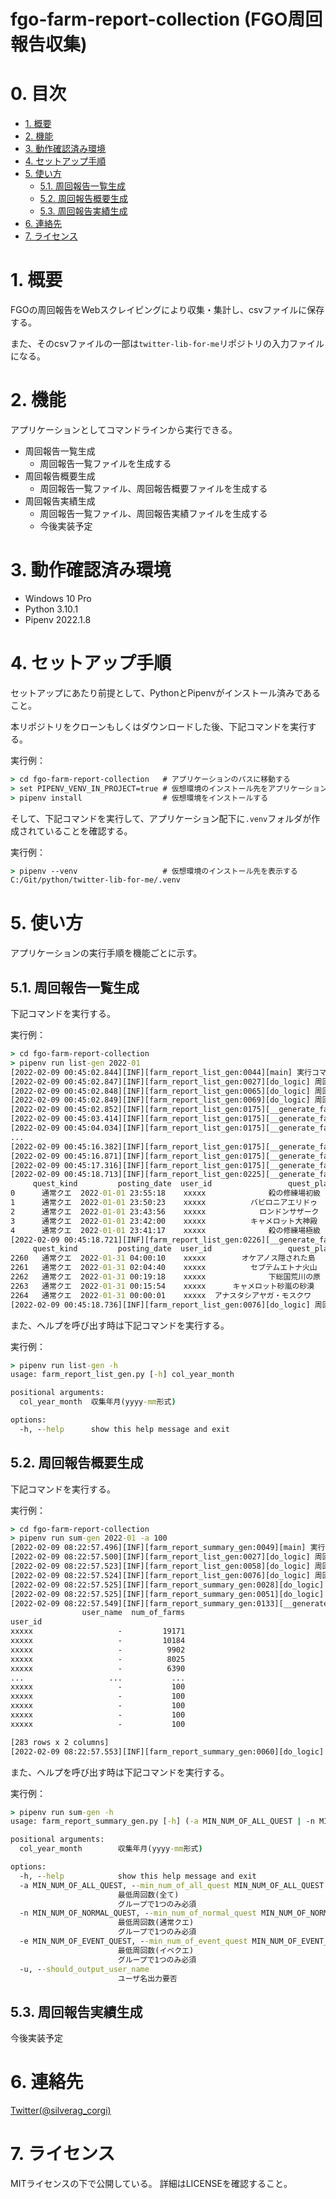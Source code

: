# fgo-farm-report-collection (FGO周回報告収集) <!-- omit in toc -->


# 0. 目次 <!-- omit in toc -->

- [1. 概要](#1-概要)
- [2. 機能](#2-機能)
- [3. 動作確認済み環境](#3-動作確認済み環境)
- [4. セットアップ手順](#4-セットアップ手順)
- [5. 使い方](#5-使い方)
  - [5.1. 周回報告一覧生成](#51-周回報告一覧生成)
  - [5.2. 周回報告概要生成](#52-周回報告概要生成)
  - [5.3. 周回報告実績生成](#53-周回報告実績生成)
- [6. 連絡先](#6-連絡先)
- [7. ライセンス](#7-ライセンス)


# 1. 概要

FGOの周回報告をWebスクレイピングにより収集・集計し、csvファイルに保存する。

また、そのcsvファイルの一部は`twitter-lib-for-me`リポジトリの入力ファイルになる。


# 2. 機能

アプリケーションとしてコマンドラインから実行できる。

- 周回報告一覧生成
  - 周回報告一覧ファイルを生成する
- 周回報告概要生成
  - 周回報告一覧ファイル、周回報告概要ファイルを生成する
- 周回報告実績生成
  - 周回報告一覧ファイル、周回報告実績ファイルを生成する
  - 今後実装予定


# 3. 動作確認済み環境

- Windows 10 Pro
- Python 3.10.1
- Pipenv 2022.1.8


# 4. セットアップ手順

セットアップにあたり前提として、PythonとPipenvがインストール済みであること。

本リポジトリをクローンもしくはダウンロードした後、下記コマンドを実行する。

実行例：
```cmd
> cd fgo-farm-report-collection   # アプリケーションのパスに移動する
> set PIPENV_VENV_IN_PROJECT=true # 仮想環境のインストール先をアプリケーション配下に設定する
> pipenv install                  # 仮想環境をインストールする
```

そして、下記コマンドを実行して、アプリケーション配下に`.venv`フォルダが作成されていることを確認する。

実行例：
```cmd
> pipenv --venv                   # 仮想環境のインストール先を表示する
C:/Git/python/twitter-lib-for-me/.venv
```


# 5. 使い方

アプリケーションの実行手順を機能ごとに示す。


## 5.1. 周回報告一覧生成

下記コマンドを実行する。

実行例：
```cmd
> cd fgo-farm-report-collection
> pipenv run list-gen 2022-01
[2022-02-09 00:45:02.844][INF][farm_report_list_gen:0044][main] 実行コマンド：['farm_report_list_gen.py', '2022-01']
[2022-02-09 00:45:02.847][INF][farm_report_list_gen:0027][do_logic] 周回報告一覧生成を開始します。
[2022-02-09 00:45:02.848][INF][farm_report_list_gen:0065][do_logic] 周回報告一覧を生成します。(2022-01-01～2022-01-31)
[2022-02-09 00:45:02.849][INF][farm_report_list_gen:0069][do_logic] 周回報告一覧ファイル：./dest/farm_report_list/farm_report_list_2022-01.csv
[2022-02-09 00:45:02.852][INF][farm_report_list_gen:0175][__generate_farm_report_list] https://fgojunks.max747.org/harvest/contents/date/2022-01-01.html
[2022-02-09 00:45:03.414][INF][farm_report_list_gen:0175][__generate_farm_report_list] https://fgojunks.max747.org/harvest/contents/date/2022-01-02.html
[2022-02-09 00:45:04.034][INF][farm_report_list_gen:0175][__generate_farm_report_list] https://fgojunks.max747.org/harvest/contents/date/2022-01-03.html
...
[2022-02-09 00:45:16.382][INF][farm_report_list_gen:0175][__generate_farm_report_list] https://fgojunks.max747.org/harvest/contents/date/2022-01-29.html
[2022-02-09 00:45:16.871][INF][farm_report_list_gen:0175][__generate_farm_report_list] https://fgojunks.max747.org/harvest/contents/date/2022-01-30.html
[2022-02-09 00:45:17.316][INF][farm_report_list_gen:0175][__generate_farm_report_list] https://fgojunks.max747.org/harvest/contents/date/2022-01-31.html
[2022-02-09 00:45:18.713][INF][farm_report_list_gen:0225][__generate_farm_report_list] 周回報告一覧(追加分)
     quest_kind         posting_date  user_id                 quest_place  num_of_farms  material
0      通常クエ  2022-01-01 23:55:18    xxxxx              殺の修練場初級           100  歯車: 4, ランタン: 5, 塵: 12, 牙: 13, 殺輝: 145, 殺モ: 5, ...
1      通常クエ  2022-01-01 23:50:23    xxxxx          バビロニアエリドゥ            50  牙: 36, 騎魔: 10, 騎輝: 24, 騎猛火: 7
2      通常クエ  2022-01-01 23:43:56    xxxxx            ロンドンサザーク           100  ホム: 34, 骨: 28, 槍魔: 14, 弓輝: 23, 槍輝: 40, 槍灯火: 17...
3      通常クエ  2022-01-01 23:42:00    xxxxx          キャメロット大神殿           120  スカラベ: 16, 鎖: 55, 術秘: 10, 殺輝: 9, 狂輝: 17, 術業火: 2...
4      通常クエ  2022-01-01 23:41:17    xxxxx              殺の修練場極級           100  脂: 19, ランタン: 27, 種: 38, 塵: 25, 牙: 32, 鎖: 23, 殺...
[2022-02-09 00:45:18.721][INF][farm_report_list_gen:0226][__generate_farm_report_list] 周回報告一覧(追加分)
     quest_kind         posting_date  user_id                 quest_place  num_of_farms  material
2260   通常クエ  2022-01-31 04:00:10    xxxxx        オケアノス隠された島            25  貝殻: 4, 剣魔: 1, 剣輝: 13, 剣猛火: 1
2261   通常クエ  2022-01-31 02:04:40    xxxxx          セプテムエトナ火山           200  ランタン: 22, 殺輝: 77
2262   通常クエ  2022-01-31 00:19:18    xxxxx              下総国荒川の原           350  胆石: 51, 勾玉: 75, 塵: 105, 狂秘: 11, 剣魔: 117, 剣猛火: ...
2263   通常クエ  2022-01-31 00:15:54    xxxxx      キャメロット砂嵐の砂漠           160  スカラベ: 15, 骨: 119, 術秘: 5, 剣輝: 19, 弓輝: 19, 槍輝: 1...
2264   通常クエ  2022-01-31 00:00:01    xxxxx  アナスタシアヤガ・モスクワ           100  結氷: 47, 殺魔: 49, 殺猛火: 37
[2022-02-09 00:45:18.736][INF][farm_report_list_gen:0076][do_logic] 周回報告一覧生成を終了します。
```

また、ヘルプを呼び出す時は下記コマンドを実行する。

実行例：
```cmd
> pipenv run list-gen -h
usage: farm_report_list_gen.py [-h] col_year_month

positional arguments:
  col_year_month  収集年月(yyyy-mm形式)

options:
  -h, --help      show this help message and exit
```


## 5.2. 周回報告概要生成

下記コマンドを実行する。

実行例：
```cmd
> cd fgo-farm-report-collection
> pipenv run sum-gen 2022-01 -a 100
[2022-02-09 08:22:57.496][INF][farm_report_summary_gen:0049][main] 実行コマンド：['farm_report_summary_gen.py', '2022-01', '-a', '100']
[2022-02-09 08:22:57.500][INF][farm_report_list_gen:0027][do_logic] 周回報告一覧生成を開始します。
[2022-02-09 08:22:57.523][INF][farm_report_list_gen:0058][do_logic] 周回報告一覧は最新です。(2022-01)
[2022-02-09 08:22:57.524][INF][farm_report_list_gen:0076][do_logic] 周回報告一覧生成を終了します。
[2022-02-09 08:22:57.525][INF][farm_report_summary_gen:0028][do_logic] 周回報告概要生成を開始します。
[2022-02-09 08:22:57.525][INF][farm_report_summary_gen:0051][do_logic] 周回報告概要ファイル：./dest/farm_report_summary/farm_report_summary_2022-01_全て_100周以上.csv
[2022-02-09 08:22:57.549][INF][farm_report_summary_gen:0133][__generate_farm_report_summary] 
                user_name  num_of_farms
user_id
xxxxx                   -         19171
xxxxx                   -         10184
xxxxx                   -          9902
xxxxx                   -          8025
xxxxx                   -          6390
...                   ...           ...
xxxxx                   -           100
xxxxx                   -           100
xxxxx                   -           100
xxxxx                   -           100
xxxxx                   -           100

[283 rows x 2 columns]
[2022-02-09 08:22:57.553][INF][farm_report_summary_gen:0060][do_logic] 周回報告概要生成を終了します。
```

また、ヘルプを呼び出す時は下記コマンドを実行する。

実行例：
```cmd
> pipenv run sum-gen -h
usage: farm_report_summary_gen.py [-h] (-a MIN_NUM_OF_ALL_QUEST | -n MIN_NUM_OF_NORMAL_QUEST | -e MIN_NUM_OF_EVENT_QUEST) [-u] col_year_month

positional arguments:
  col_year_month        収集年月(yyyy-mm形式)

options:
  -h, --help            show this help message and exit
  -a MIN_NUM_OF_ALL_QUEST, --min_num_of_all_quest MIN_NUM_OF_ALL_QUEST
                        最低周回数(全て)
                        グループで1つのみ必須
  -n MIN_NUM_OF_NORMAL_QUEST, --min_num_of_normal_quest MIN_NUM_OF_NORMAL_QUEST
                        最低周回数(通常クエ)
                        グループで1つのみ必須
  -e MIN_NUM_OF_EVENT_QUEST, --min_num_of_event_quest MIN_NUM_OF_EVENT_QUEST
                        最低周回数(イベクエ)
                        グループで1つのみ必須
  -u, --should_output_user_name
                        ユーザ名出力要否
```


## 5.3. 周回報告実績生成

今後実装予定


# 6. 連絡先

[Twitter(@silverag_corgi)](https://twitter.com/silverag_corgi)


# 7. ライセンス

MITライセンスの下で公開している。
詳細はLICENSEを確認すること。

